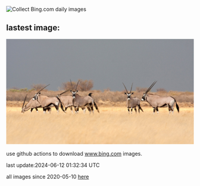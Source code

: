 ![Collect Bing.com daily images](https://github.com/counter2015/bing-daily-images/workflows/Collect%20Bing.com%20daily%20images/badge.svg)
## lastest image:
![](images/GemsbokBotswana.jpg)

use github actions to download www.bing.com images.

last update:2024-06-12 01:32:34 UTC

all images since 2020-05-10 [here](https://github.com/counter2015/bing-daily-images/tree/master/images) 
